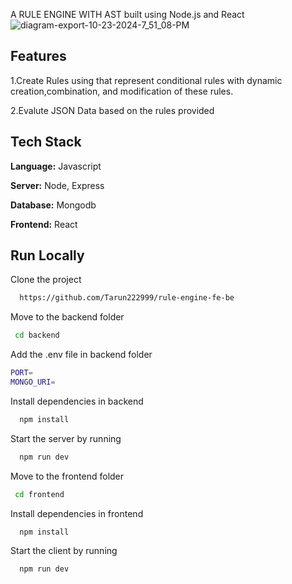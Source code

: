 


  A RULE ENGINE WITH AST built   using Node.js and React 
![diagram-export-10-23-2024-7_51_08-PM](https://github.com/user-attachments/assets/2adccddd-7f45-4221-9f1d-a85b23d950db)


## Features

1.Create Rules using that represent conditional rules with dynamic
 creation,combination, and modification of these rules.
 

2.Evalute JSON Data based on the rules provided
## Tech Stack


**Language:** Javascript

**Server:** Node, Express

**Database:** Mongodb

**Frontend:** React





## Run Locally

Clone the project

```bash
  https://github.com/Tarun222999/rule-engine-fe-be
```
Move to the backend folder
```bash
 cd backend 
```

Add the .env file in backend folder
```bash
PORT=
MONGO_URI= 
```


Install dependencies in  backend

```bash
  npm install
```

Start the server by running

```bash
  npm run dev
```

Move to the frontend folder
```bash
 cd frontend 
```




Install dependencies in  frontend

```bash
  npm install
```

Start the client by running

```bash
  npm run dev
```
